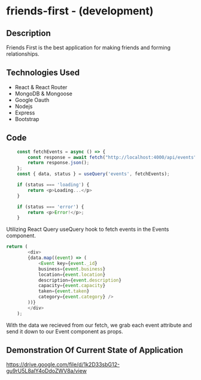 # friends-first - (development)

## Description
Friends First is the best application for making friends and forming 
relationships.
 

## Technologies Used

* React & React Router
* MongoDB & Mongoose
* Google Oauth
* Nodejs
* Express
* Bootstrap

## Code

```JavaScript
    const fetchEvents = async () => {
        const response = await fetch("http://localhost:4000/api/events")
        return response.json();
    };              
    const { data, status } = useQuery('events', fetchEvents);

    if (status === 'loading') {
        return <p>Loading...</p>
    }

    if (status === 'error') {
        return <p>Error!</p>;
    }
```
Utilizing React Query useQuery hook to fetch events in the Events component.

```JavaScript
return (
        <div>
        {data.map((event) => (
            <Event key={event._id} 
            business={event.business}
            location={event.location}
            description={event.description}
            capacity={event.capacity}
            taken={event.taken}
            category={event.category} />
        ))}
        </div>
    );
```
With the data we recieved from our fetch, we grab each event attribute
and send it down to our Event component as props.

## Demonstration Of Current State of Application

https://drive.google.com/file/d/1k2D33sbG12-gu9rU5L8alY4oDdoZWV8a/view

